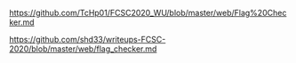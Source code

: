https://github.com/TcHp01/FCSC2020_WU/blob/master/web/Flag%20Checker.md

https://github.com/shd33/writeups-FCSC-2020/blob/master/web/flag_checker.md

